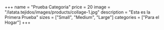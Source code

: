 +++
name = "Prueba Categoria"
price = 20
image = "/latata.tejidos/images/products/collage-1.jpg"
description = "Esta es la Primera Prueba"
sizes = ["Small", "Medium", "Large"]
categories = ["Para el Hogar"]
+++

